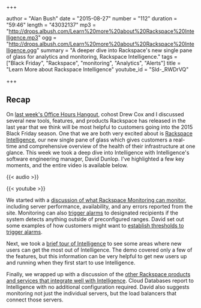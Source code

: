 +++

author = "Alan Bush"
date = "2015-08-27"
number = "112"
duration = "59:46"
length = "43032137"
mp3 = "http://drops.albush.com/Learn%20more%20about%20Rackspace%20Intelligence.mp3"
ogg = "http://drops.albush.com/Learn%20more%20about%20Rackspace%20Intelligence.ogg"
summary = "A deeper dive into Rackspace's new single pane of glass for analytics and monitoring, Rackspace Intelligence."
tags = ["Black Friday", "Rackspace", "monitoring", "Analytics", "Alerts"]
title = "Learn More about Rackspace Intelligence"
youtube_id = "Sld-_RWDrVQ"

+++

## Recap

On [last week's Office Hours Hangout](http://www.rackspace.com/blog/black-friday-is-coming/), cohost Drew Cox and I discussed several new tools, features, and products Rackspace has released in the last year that we think will be most helpful to customers going into the 2015 Black Friday season. One that we are both very excited about is [Rackspace Intelligence](http://www.rackspace.com/blog/rackspace-intelligence-new-features/), our new single pane of glass which gives customers a real-time and comprehensive overview of the health of their infrastructure at one glance. This week we took a deep dive into Intelligence with Intelligence's software engineering manager, David Dunlop. I've highlighted a few key moments, and the entire video is available below.

{{< audio >}}

{{< youtube >}}

We started with a [discussion of what Rackspace Monitoring can monitor](https://youtu.be/Sld-_RWDrVQ?t=8m21s), including server performance, availability, and any errors reported from the site. Monitoring can also [trigger alarms](https://youtu.be/Sld-_RWDrVQ?t=13m32s) to designated recipients if the system detects anything outside of preconfigured ranges. David set out some examples of how customers might want to [establish thresholds to trigger alarms](https://youtu.be/Sld-_RWDrVQ?t=17m00s).

Next, we took a [brief tour of Intelligence](https://youtu.be/Sld-_RWDrVQ?t=23m19s) to see some areas where new users can get the most out of Intelligence. The demo covered only a few of the features, but this information can be very helpful to get new users up and running when they first start to use Intelligence.

Finally, we wrapped up with a discussion of the [other Rackspace products and services that integrate well with Intelligence](https://youtu.be/Sld-_RWDrVQ?t=37m49s). Cloud Databases report to Intelligence with no additional configuration required. David also suggests monitoring not just the individual servers, but the load balancers that connect those servers.
